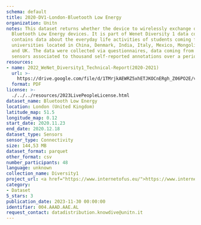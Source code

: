 ```yaml
---
schema: default
title: 2020-DV1-London-Bluetooth Low Energy
organization: Unitn
notes: This dataset returns whether the device to wirelessly exchange data with other
  Bluetooth Low Energy devices. It is part of Wenet Diversity 1 data collection, which
  contains data about the everyday life activities of students coming from 8 different
  universities located in China, Denmark, India, Italy, Mexico, Mongolia, Paraguay
  and UK. The data were collected via questionnaires, data coming from 27 smartphone
  sensors associated to thousand self-reported annotations over a period of 4 weeks.
resources:
- name: 2022_WeNet_Diversity1_Technical-Report(2020-2021)
  url: >-
    https://drive.google.com/file/d/1TMrjkAEWRZ5xhETJKOCnERgh_Z06PO2E/view?usp=drive_link
  format: PDF
license: >-
  ./../../resources/2023LivePeopleLicense.html
dataset_name: Bluetooth Low Energy
location: London (United Kingdom)
latitude_map: 51.5
longitude_map: 0.12
start_date: 2020.11.23
end_date: 2020.12.18
dataset_type: Sensors
sensor_type: Connectivity
size: 144,53 MB
dataset_format: parquet
other_format: csv
number_participants: 48
language: unknown
collection_name: Diversity1
project_url: <a href="https://www.internetofus.eu/">https://www.internetofus.eu/</a>
category:
- Dataset
5_stars: 3
publication_date: 2023-11-30 00:00:00
identifier: 004.AAAD.AAE.AL
request_contact: datadistribution.knowdive@unitn.it
---
```

